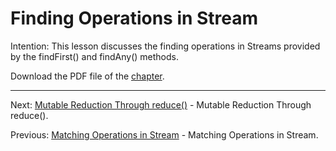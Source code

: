 # Finding Operations in Stream

Intention: This lesson discusses the finding operations in Streams provided by the findFirst() and findAny() methods.

Download the PDF file of the [chapter](chapter_19.pdf).

<hr>

Next: [Mutable Reduction Through reduce()](chapter_20.md "Mutable Reduction Through reduce()") - 
Mutable Reduction Through reduce().

Previous: [Matching Operations in Stream](chapter_18.md "Matching Operations in Stream") - Matching Operations in Stream.